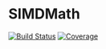 # SIMDMath

[![Build Status](https://github.com/heltonmc/SIMDMath.jl/actions/workflows/CI.yml/badge.svg?branch=main)](https://github.com/heltonmc/SIMDMath.jl/actions/workflows/CI.yml?query=branch%3Amain)
[![Coverage](https://codecov.io/gh/heltonmc/SIMDMath.jl/branch/main/graph/badge.svg)](https://codecov.io/gh/heltonmc/SIMDMath.jl)
